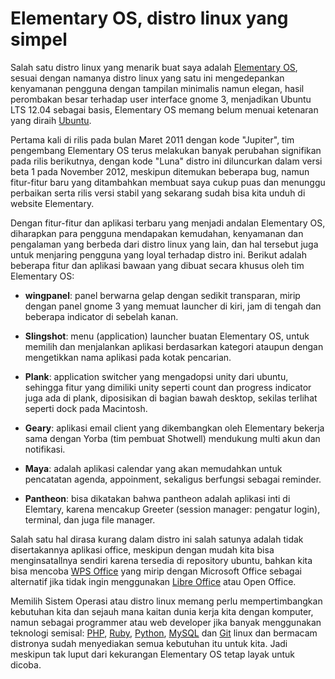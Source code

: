 # Elementary OS, distro linux yang simpel

Salah satu distro linux yang menarik buat saya adalah [Elementary OS](http://www.elementaryos.org), sesuai dengan namanya distro linux yang satu ini mengedepankan kenyamanan pengguna dengan tampilan minimalis namun elegan, hasil perombakan besar terhadap user interface gnome 3, menjadikan Ubuntu LTS 12.04 sebagai basis, Elementary OS memang belum menuai ketenaran yang diraih [Ubuntu](http://www.ubuntu.com).

Pertama kali di rilis pada bulan Maret 2011 dengan kode "Jupiter", tim pengembang Elementary OS terus melakukan banyak perubahan signifikan pada rilis berikutnya, dengan kode "Luna" distro ini diluncurkan dalam versi beta 1 pada November 2012, meskipun ditemukan beberapa bug, namun fitur-fitur baru yang ditambahkan membuat saya cukup puas dan menunggu perbaikan serta rilis versi stabil yang sekarang sudah bisa kita unduh di website Elementary.

Dengan fitur-fitur dan aplikasi terbaru yang menjadi andalan Elementary OS, diharapkan para pengguna mendapakan kemudahan, kenyamanan dan pengalaman yang berbeda dari distro linux yang lain, dan hal tersebut juga untuk menjaring pengguna yang loyal terhadap distro ini. Berikut adalah beberapa fitur dan aplikasi bawaan yang dibuat secara khusus oleh tim Elementary OS:

- **wingpanel**: panel berwarna gelap dengan sedikit transparan, mirip dengan panel gnome 3 yang memuat launcher di kiri, jam di tengah dan beberapa indicator di sebelah kanan.

- **Slingshot**: menu (application) launcher buatan Elementary OS, untuk memilih dan menjalankan aplikasi berdasarkan kategori ataupun dengan mengetikkan nama aplikasi pada kotak pencarian.

- **Plank**: application switcher yang mengadopsi unity dari ubuntu, sehingga fitur yang dimiliki unity seperti count dan progress indicator juga ada di plank, diposisikan di bagian bawah desktop, sekilas terlihat seperti dock pada Macintosh.

- **Geary**: aplikasi email client yang dikembangkan oleh Elementary bekerja sama dengan Yorba (tim pembuat Shotwell) mendukung multi akun dan notifikasi.

- **Maya**: adalah aplikasi calendar yang akan memudahkan untuk pencatatan agenda, appoinment, sekaligus berfungsi sebagai reminder.

- **Pantheon**: bisa dikatakan bahwa pantheon adalah aplikasi inti di Elemtary, karena mencakup Greeter (session manager: pengatur login), terminal, dan juga file manager.

Salah satu hal dirasa kurang dalam distro ini salah satunya adalah tidak disertakannya aplikasi office, meskipun dengan mudah kita bisa menginsatallnya sendiri karena tersedia di repository ubuntu, bahkan kita bisa mencoba [WPS Office](http://wps-community.org/) yang mirip dengan Microsoft Office sebagai alternatif jika tidak ingin menggunakan [Libre Office](http://www.libreoffice.org/) atau Open Office.

Memilih Sistem Operasi atau distro linux memang perlu mempertimbangkan kebutuhan kita dan sejauh mana kaitan dunia kerja kita dengan komputer, namun sebagai programmer atau web developer jika banyak menggunakan teknologi semisal: [PHP](http://php.net), [Ruby](http://ruby-lang.org), [Python](http://www.python.org), [MySQL](http://www.mysql.com) dan [Git](http://www.git-scm.com) linux dan bermacam distronya sudah menyediakan semua kebutuhan itu untuk kita. Jadi meskipun tak luput dari kekurangan Elementary OS tetap layak untuk dicoba.
